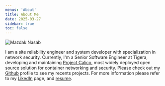 ```yaml
---
menus: 'About'
title: About Me
date: 2025-03-27
sidebar: true
toc: false
---
```

![Mazdak Nasab](../images/mazdak.png " ")

I am a site reliability engineer and system developer with specialization in network security.
Currently, I'm a Senior Software Engineer at Tigera, developing and maintaining [Project Calico], most widely deployed 
open source solution for container networking and security.
Please check out my [Github] profile to see my recents projects. For more information please refer to my [LikedIn] page, and [resume].



[Project Calico]: https://github.com/projectcalico/calico
[Github]: https://github.com/mazdakn
[LikedIn]: https://www.linkedin.com/in/mazdakn/
[resume]: https://drive.google.com/file/d/1HOWM9vcwScF6BEWcyVe9Dp5uQLK8VJUp/view?usp=sharing
